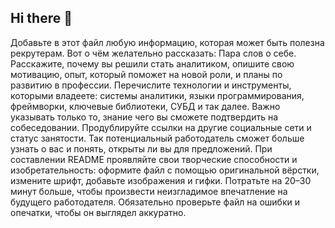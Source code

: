 ## Hi there 👋

Добавьте в этот файл любую информацию, которая может быть полезна рекрутерам. Вот о чём желательно рассказать:
Пара слов о себе. Расскажите, почему вы решили стать аналитиком, опишите свою мотивацию, опыт, который поможет на новой роли, и планы по развитию в профессии.
Перечислите технологии и инструменты, которыми владеете: системы аналитики, языки программирования, фреймворки, ключевые библиотеки, СУБД и так далее. Важно указывать только то, знание чего вы сможете подтвердить на собеседовании.
Продублируйте ссылки на другие социальные сети и статус занятости. Так потенциальный работодатель сможет больше узнать о вас и понять, открыты ли вы для предложений.
При составлении README проявляйте свои творческие способности и изобретательность: оформите файл с помощью оригинальной вёрстки, измените шрифт, добавьте изображения и гифки. Потратьте на 20–30 минут больше, чтобы произвести неизгладимое впечатление на будущего работодателя.
Обязательно проверьте файл на ошибки и опечатки, чтобы он выглядел аккуратно.

<!--
**Sasha-Bro/Sasha-Bro** is a ✨ _special_ ✨ repository because its `README.md` (this file) appears on your GitHub profile.

Here are some ideas to get you started:

- 🔭 I’m currently working on ...
- 🌱 I’m currently learning ...
- 👯 I’m looking to collaborate on ...
- 🤔 I’m looking for help with ...
- 💬 Ask me about ...
- 📫 How to reach me: ...
- 😄 Pronouns: ...
- ⚡ Fun fact: ...
-->
